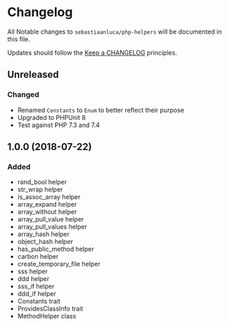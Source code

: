 # Changelog

All Notable changes to `sebastiaanluca/php-helpers` will be documented in this file.

Updates should follow the [Keep a CHANGELOG](http://keepachangelog.com/) principles.

## Unreleased

### Changed

- Renamed `Constants` to `Enum` to better reflect their purpose
- Upgraded to PHPUnit 8
- Test against PHP 7.3 and 7.4

## 1.0.0 (2018-07-22)

### Added

- rand_bool helper
- str_wrap helper
- is\_assoc\_array helper
- array_expand helper
- array_without helper
- array\_pull\_value helper
- array\_pull\_values helper
- array_hash helper
- object_hash helper
- has\_public\_method helper
- carbon helper
- create\_temporary\_file helper
- sss helper
- ddd helper
- sss_if helper
- ddd_if helper
- Constants trait
- ProvidesClassInfo trait
- MethodHelper class
